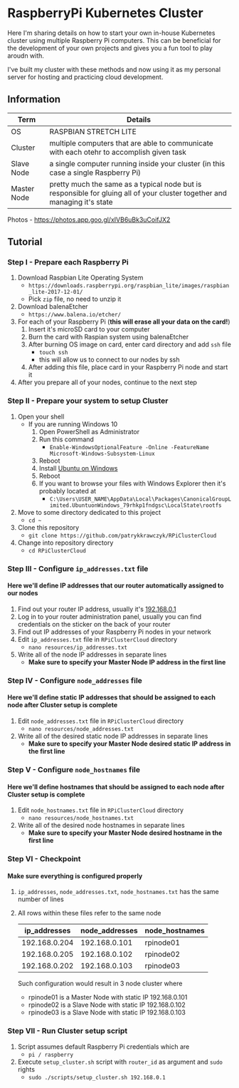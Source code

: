 
# RaspberryPi Kubernetes Cluster

Here I'm sharing details on how to start your own in-house Kubernetes cluster using multiple Raspberry Pi computers. This can be beneficial for the development of your own projects and gives you a fun tool to play aroudn with.

I've built my cluster with these methods and now using it as my personal server for hosting and practicing cloud development.

## Information

| Term | Details |
|--|--|
| OS | RASPBIAN STRETCH LITE |
| Cluster | multiple computers that are able to communicate with each otehr to accomplish given task |
| Slave Node | a single computer running inside your cluster (in this case a single Raspberry Pi) |
| Master Node | pretty much the same as a typical node but is responsible for gluing all of your cluster together and managing it's state |

Photos - https://photos.app.goo.gl/xIVB6uBk3uCoifJX2

## Tutorial

### Step I - Prepare each Raspberry Pi

1. Download Raspbian Lite Operating System
   - `https://downloads.raspberrypi.org/raspbian_lite/images/raspbian_lite-2017-12-01/`
   - Pick `zip` file, no need to unzip it
2. Download balenaEtcher
   - `https://www.balena.io/etcher/`
3. For each of your Raspberry Pi (**this will erase all your data on the card!**)
   1. Insert it's microSD card to your computer
   2. Burn the card with Raspian system using balenaEtcher
   3. After burning OS image on card, enter card directory and add `ssh` file
      - `touch ssh`
      - this will allow us to connect to our nodes by ssh
   4. After adding this file, place card in your Raspberry Pi node and start it
4. After you prepare all of your nodes, continue to the next step

### Step II - Prepare your system to setup Cluster

1. Open your shell
   - If you are running Windows 10
     1. Open PowerShell as Administrator
     2. Run this command
        - `Enable-WindowsOptionalFeature -Online -FeatureName Microsoft-Windows-Subsystem-Linux`
     3. Reboot
     4. Install [Ubuntu on Windows](https://www.microsoft.com/en-us/p/ubuntu/9nblggh4msv6?activetab=pivot:overviewtab)
     5. Reboot
     6. If you want to browse your files with Windows Explorer then it's probably located at
        - `C:\Users\USER_NAME\AppData\Local\Packages\CanonicalGroupLimited.UbuntuonWindows_79rhkp1fndgsc\LocalState\rootfs`
2. Move to some directory dedicated to this project
    - `cd ~`
3. Clone this repository
    - `git clone https://github.com/patrykkrawczyk/RPiClusterCloud`
4. Change into repository directory
    - `cd RPiClusterCloud`

### Step III - Configure `ip_addresses.txt` file

#### Here we'll define IP addresses that our router automatically assigned to our nodes

1. Find out your router IP address, usually it's [192.168.0.1](http://192.168.0.1)
2. Log in to your router administration panel, usually you can find credentials on the sticker on the back of your router
3. Find out IP addresses of your Raspberry Pi nodes in your network
4. Edit `ip_addresses.txt` file in `RPiClusterCloud` directory
    - `nano resources/ip_addresses.txt`
5. Write all of the node IP addresses in separate lines
     - **Make sure to specify your Master Node IP address in the first line**

### Step IV - Configure `node_addresses` file

#### Here we'll define static IP addresses that should be assigned to each node after Cluster setup is complete

1. Edit `node_addresses.txt` file in `RPiClusterCloud` directory
    - `nano resources/node_addresses.txt`
2. Write all of the desired static node IP addresses in separate lines
    - **Make sure to specify your Master Node desired static IP address in the first line**

### Step V - Configure `node_hostnames` file

#### Here we'll define hostnames that should be assigned to each node after Cluster setup is complete

1. Edit `node_hostnames.txt` file in `RPiClusterCloud` directory
    - `nano resources/node_hostnames.txt`
2. Write all of the desired node hostnames in separate lines
    - **Make sure to specify your Master Node desired hostname in the first line**

### Step VI - Checkpoint

#### Make sure everything is configured properly

1. `ip_addresses`, `node_addresses.txt`, `node_hostnames.txt` has the same number of lines
2. All rows within these files refer to the same node

    | ip_addresses | node_addresses | node_hostnames |
    |---|---|---|
    | 192.168.0.204 | 192.168.0.101 | rpinode01 |
    | 192.168.0.205 | 192.168.0.102 | rpinode02 |
    | 192.168.0.202 | 192.168.0.103 | rpinode03 |

    Such configuration would result in 3 node cluster where
    - rpinode01 is a Master Node with static IP 192.168.0.101
    - rpinode02 is a Slave Node with static IP 192.168.0.102
    - rpinode03 is a Slave Node with static IP 192.168.0.103

### Step VII - Run Cluster setup script

1. Script assumes default Raspberry Pi credentials which are
   - `pi / raspberry`
2. Execute `setup_cluster.sh` script with `router_id` as argument and `sudo` rights
   - `sudo ./scripts/setup_cluster.sh 192.168.0.1`
